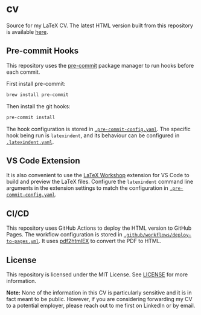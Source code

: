 # cv

Source for my LaTeX CV. The latest HTML version built from this repository is available [here](https://cv.zhaochi.ru).

## Pre-commit Hooks

This repository uses the [pre-commit](https://pre-commit.com/) package manager to run hooks before each commit.

First install pre-commit:

```bash
brew install pre-commit
```

Then install the git hooks:

```bash
pre-commit install
```

The hook configuration is stored in [`.pre-commit-config.yaml`](.pre-commit-config.yaml). The specific hook being run is `latexindent`, and its behaviour can be configured in [`.latexindent.yaml`](.latexindent.yaml).

## VS Code Extension

It is also convenient to use the [LaTeX Workshop](https://marketplace.visualstudio.com/items?itemName=James-Yu.latex-workshop) extension for VS Code to build and preview the LaTeX files. Configure the `latexindent` command line arguments in the extension settings to match the configuration in [`.pre-commit-config.yaml`](.pre-commit-config.yaml).

## CI/CD

This repository uses GitHub Actions to deploy the HTML version to GitHub Pages. The workflow configuration is stored in [`.github/workflows/deploy-to-pages.yml`](.github/workflows/deploy-to-pages.yml). It uses [pdf2htmlEX](https://github.com/pdf2htmlEX/pdf2htmlEX) to convert the PDF to HTML.

## License

This repository is licensed under the MIT License. See [LICENSE](LICENSE) for more information.

**Note:** None of the information in this CV is particularly sensitive and it is in fact meant to be public. However, if you are considering forwarding my CV to a potential employer, please reach out to me first on LinkedIn or by email.
